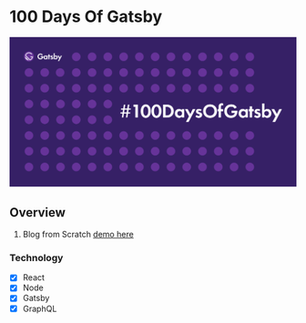 # 100 Days Of Gatsby

<img src="preview/gatsby-cover.png" alt="Gatsby cover">

## Overview

1. Blog from Scratch [demo here](https://100-days-of-gatsby-blog.netlify.com/)

### Technology

- [x] React
- [x] Node
- [x] Gatsby
- [x] GraphQL
